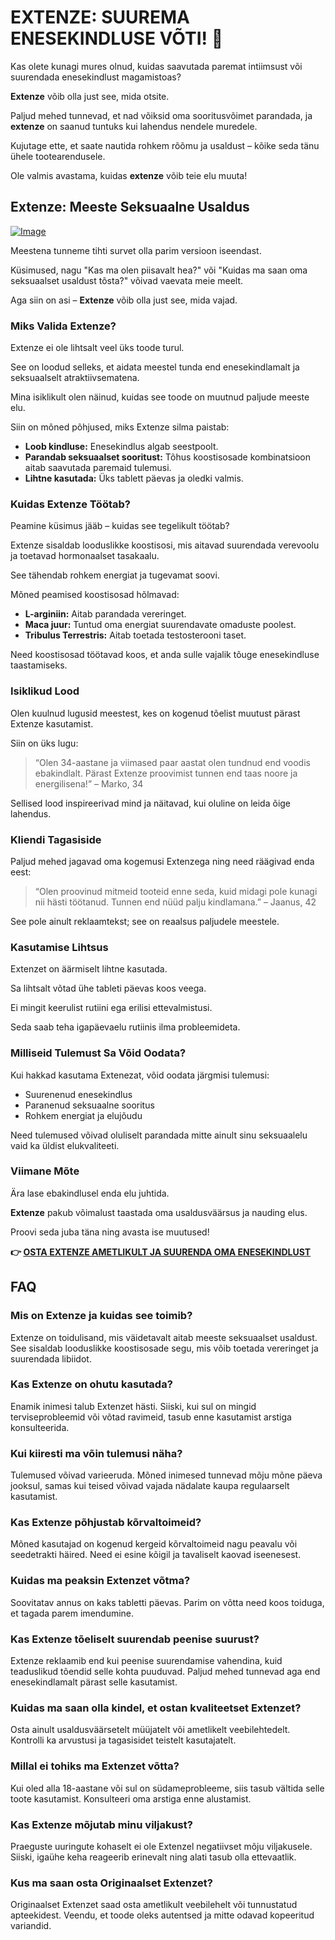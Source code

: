 # EXTENZE: SUUREMA ENESEKINDLUSE VÕTI! 💪

Kas olete kunagi mures olnud, kuidas saavutada paremat intiimsust või suurendada enesekindlust magamistoas? 

**Extenze** võib olla just see, mida otsite. 

Paljud mehed tunnevad, et nad võiksid oma sooritusvõimet parandada, ja **extenze** on saanud tuntuks kui lahendus nendele muredele. 

Kujutage ette, et saate nautida rohkem rõõmu ja usaldust – kõike seda tänu ühele tootearendusele. 

Ole valmis avastama, kuidas **extenze** võib teie elu muuta!

## Extenze: Meeste Seksuaalne Usaldus

[![Image](https://www2.sellhealth.com/53/extenze_box_lg.jpg)](https://gchaffi.com/eHeiVkpQ)

Meestena tunneme tihti survet olla parim versioon iseendast. 

Küsimused, nagu "Kas ma olen piisavalt hea?" või "Kuidas ma saan oma seksuaalset usaldust tõsta?" võivad vaevata meie meelt. 

Aga siin on asi – **Extenze** võib olla just see, mida vajad. 

### Miks Valida Extenze?

Extenze ei ole lihtsalt veel üks toode turul.

See on loodud selleks, et aidata meestel tunda end enesekindlamalt ja seksuaalselt atraktiivsematena.

Mina isiklikult olen näinud, kuidas see toode on muutnud paljude meeste elu.

Siin on mõned põhjused, miks Extenze silma paistab:

- **Loob kindluse:** Enesekindlus algab seestpoolt.
- **Parandab seksuaalset sooritust:** Tõhus koostisosade kombinatsioon aitab saavutada paremaid tulemusi.
- **Lihtne kasutada:** Üks tablett päevas ja oledki valmis.

### Kuidas Extenze Töötab?

Peamine küsimus jääb – kuidas see tegelikult töötab?

Extenze sisaldab looduslikke koostisosi, mis aitavad suurendada verevoolu ja toetavad hormonaalset tasakaalu.

See tähendab rohkem energiat ja tugevamat soovi.

Mõned peamised koostisosad hõlmavad:

- **L-arginiin:** Aitab parandada vereringet.
- **Maca juur:** Tuntud oma energiat suurendavate omaduste poolest.
- **Tribulus Terrestris:** Aitab toetada testosterooni taset.

Need koostisosad töötavad koos, et anda sulle vajalik tõuge enesekindluse taastamiseks. 

### Isiklikud Lood

Olen kuulnud lugusid meestest, kes on kogenud tõelist muutust pärast Extenze kasutamist. 

Siin on üks lugu:

> “Olen 34-aastane ja viimased paar aastat olen tundnud end voodis ebakindlalt. 
> Pärast Extenze proovimist tunnen end taas noore ja energilisena!” 
> – Marko, 34

Sellised lood inspireerivad mind ja näitavad, kui oluline on leida õige lahendus.

### Kliendi Tagasiside

Paljud mehed jagavad oma kogemusi Extenzega ning need räägivad enda eest:

> “Olen proovinud mitmeid tooteid enne seda, kuid midagi pole kunagi nii hästi töötanud. 
> Tunnen end nüüd palju kindlamana.” 
> – Jaanus, 42

See pole ainult reklaamtekst; see on reaalsus paljudele meestele.

### Kasutamise Lihtsus

Extenzet on äärmiselt lihtne kasutada. 

Sa lihtsalt võtad ühe tableti päevas koos veega. 

Ei mingit keerulist rutiini ega erilisi ettevalmistusi.

Seda saab teha igapäevaelu rutiinis ilma probleemideta.

### Milliseid Tulemust Sa Võid Oodata?

Kui hakkad kasutama Extenezat, võid oodata järgmisi tulemusi:

- Suurenenud enesekindlus
- Paranenud seksuaalne sooritus
- Rohkem energiat ja elujõudu

Need tulemused võivad oluliselt parandada mitte ainult sinu seksuaalelu vaid ka üldist elukvaliteeti.

### Viimane Mõte

Ära lase ebakindlusel enda elu juhtida. 

**Extenze** pakub võimalust taastada oma usaldusväärsus ja nauding elus. 

Proovi seda juba täna ning avasta ise muutused!



**👉 [OSTA EXTENZE AMETLIKULT JA SUURENDA OMA ENESEKINDLUST](https://gchaffi.com/eHeiVkpQ)**

## FAQ

### Mis on Extenze ja kuidas see toimib?
Extenze on toidulisand, mis väidetavalt aitab meeste seksuaalset usaldust. See sisaldab looduslikke koostisosade segu, mis võib toetada vereringet ja suurendada libiidot.

### Kas Extenze on ohutu kasutada?
Enamik inimesi talub Extenzet hästi. Siiski, kui sul on mingid terviseprobleemid või võtad ravimeid, tasub enne kasutamist arstiga konsulteerida.

### Kui kiiresti ma võin tulemusi näha?
Tulemused võivad varieeruda. Mõned inimesed tunnevad mõju mõne päeva jooksul, samas kui teised võivad vajada nädalate kaupa regulaarselt kasutamist.

### Kas Extenze põhjustab kõrvaltoimeid?
Mõned kasutajad on kogenud kergeid kõrvaltoimeid nagu peavalu või seedetrakti häired. Need ei esine kõigil ja tavaliselt kaovad iseenesest.

### Kuidas ma peaksin Extenzet võtma?
Soovitatav annus on kaks tabletti päevas. Parim on võtta need koos toiduga, et tagada parem imendumine.

### Kas Extenze tõeliselt suurendab peenise suurust?
Extenze reklaamib end kui peenise suurendamise vahendina, kuid teaduslikud tõendid selle kohta puuduvad. Paljud mehed tunnevad aga end enesekindlamalt pärast selle kasutamist.

### Kuidas ma saan olla kindel, et ostan kvaliteetset Extenzet?
Osta ainult usaldusväärsetelt müüjatelt või ametlikelt veebilehtedelt. Kontrolli ka arvustusi ja tagasisidet teistelt kasutajatelt.

### Millal ei tohiks ma Extenzet võtta?
Kui oled alla 18-aastane või sul on südameprobleeme, siis tasub vältida selle toote kasutamist. Konsulteeri oma arstiga enne alustamist.

### Kas Extenze mõjutab minu viljakust?
Praeguste uuringute kohaselt ei ole Extenzel negatiivset mõju viljakusele. Siiski, igaühe keha reageerib erinevalt ning alati tasub olla ettevaatlik.

### Kus ma saan osta Originaalset Extenzet?
Originaalset Extenzet saad osta ametlikult veebilehelt või tunnustatud apteekidest. Veendu, et toode oleks autentsed ja mitte odavad kopeeritud variandid.